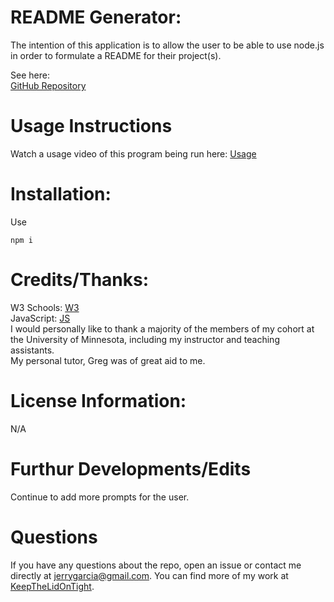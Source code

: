 # README Generator:
The intention of this application is to allow the user to be able to use node.js in order to formulate a README for their project(s).

See here:
<br>
[GitHub Repository](https://github.com/KeepTheLidOnTight/README_generator)

# Usage Instructions
Watch a usage video of this program being run here: [Usage](https://drive.google.com/file/d/1tgy-QvnZpDp4wVKb96nEPKEUeSrdr6zC/view)

# Installation:
Use 
```
npm i
```

# Credits/Thanks:
W3 Schools: [W3](https://www.w3schools.com/js/DEFAULT.asp)
<br>
JavaScript: [JS](https://www.javascripttutorial.net/javascript-multidimensional-array/)
<br>
I would personally like to thank a majority of the members of my cohort at the University of Minnesota, including my instructor and teaching assistants.
<br>
My personal tutor, Greg was of great aid to me.

# License Information: 
N/A

# Furthur Developments/Edits
Continue to add more prompts for the user.

# Questions 
If you have any questions about the repo, open an issue or contact me directly at jerrygarcia@gmail.com. You can find more of my work at [KeepTheLidOnTight](https://github.com/KeepTheLidOnTight/).
